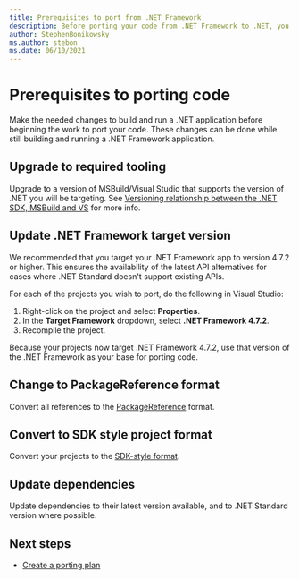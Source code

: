 ```yaml
---
title: Prerequisites to port from .NET Framework
description: Before porting your code from .NET Framework to .NET, you must use the correct developer environment and update your project files as required.
author: StephenBonikowsky
ms.author: stebon
ms.date: 06/10/2021
---
```

# Prerequisites to porting code

Make the needed changes to build and run a .NET application before beginning the work to port your code. These changes can be done while still building and running a .NET Framework application.

## Upgrade to required tooling

Upgrade to a version of MSBuild/Visual Studio that supports the version of .NET you will be targeting. See [Versioning relationship between the .NET SDK, MSBuild and VS](versioning-sdk-msbuild-vs.md) for more info.

## Update .NET Framework target version

We recommended that you target your .NET Framework app to version 4.7.2 or higher. This ensures the availability of the latest API alternatives for cases where .NET Standard doesn't support existing APIs.

For each of the projects you wish to port, do the following in Visual Studio:

01. Right-click on the project and select **Properties**.
01. In the **Target Framework** dropdown, select **.NET Framework 4.7.2**.
01. Recompile the project.

Because your projects now target .NET Framework 4.7.2, use that version of the .NET Framework as your base for porting code.

## Change to PackageReference format

Convert all references to the [PackageReference](/nuget/consume-packages/package-references-in-project-files) format.

## Convert to SDK style project format

Convert your projects to the [SDK-style format](../project-sdk/overview.md).

## Update dependencies

Update dependencies to their latest version available, and to .NET Standard version where possible.

## Next steps

- [Create a porting plan](porting-approaches.md)